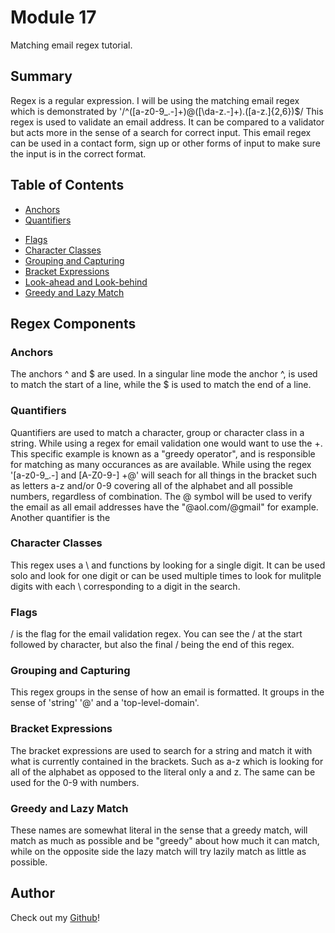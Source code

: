 # Module 17

Matching email regex tutorial.

## Summary
Regex is a regular expression. I will be using the matching email regex which is demonstrated by '/^([a-z0-9_\.-]+)@([\da-z\.-]+)\.([a-z\.]{2,6})$/  This regex is used to validate an email address. It can be compared to a validator but acts more in the sense of a search for correct input.  This email regex can be used in a contact form, sign up or other forms of input to make sure the input is in the correct format. 
      


## Table of Contents

- [Anchors](#anchors)
- [Quantifiers](#quantifiers)
<!-- - [OR Operator](#or-operator) -->
- [Flags](#flags)
- [Character Classes](#character-classes)
- [Grouping and Capturing](#grouping-and-capturing)
- [Bracket Expressions](#bracket-expressions)
- [Look-ahead and Look-behind](#look-ahead-and-look-behind)
- [Greedy and Lazy Match](#greedy-and-lazy-match)

## Regex Components

### Anchors
The anchors ^ and $ are used. In a singular line mode the anchor ^, is used to match the start of a line, while the $ is used to match the end of a line. 


### Quantifiers
Quantifiers are used to match a character, group or character class in a string. While using a regex for email validation one would want to use the +. This specific example is known as a "greedy operator", and is responsible for matching as many occurances as are available. While using the regex '[a-z0-9_\.-] and [A-Z0-9-] +@' will seach for all things in the bracket such as letters a-z and/or 0-9 covering all of the alphabet and all possible numbers, regardless of combination. The @ symbol will be used to verify the email as all email addresses have the "@aol.com/@gmail" for example. Another quantifier is the 


<!-- ### OR Operator  Doesnt exist-->


### Character Classes
This regex uses a \ and functions by looking for a single digit. It can be used solo and look for one digit or can be used multiple times to look for mulitple digits with each \ corresponding to a digit in the search. 

### Flags
/ is the flag for the email validation regex. You can see the / at the start followed by character, but also the final / being the end of this regex. 

### Grouping and Capturing
 This regex groups in the sense of how an email is formatted. It groups in the sense of   'string' '@' and a 'top-level-domain'. 

### Bracket Expressions

The bracket expressions are used to search for a string and match it with what is currently contained in the brackets. Such as a-z which is looking for all of the alphabet as opposed to the literal only a and z. The same can be used for the 0-9 with numbers. 

### Greedy and Lazy Match
These names are somewhat literal in the sense that a greedy match, will match as much as possible and be "greedy" about how much it can match, while on the opposite side the lazy match will try lazily match as little as possible. 





## Author

Check out my  <a href="https://github.com/OhDangBro">Github</a>!